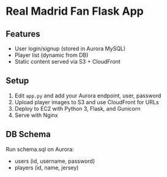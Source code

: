 
# Real Madrid Fan Flask App

## Features
- User login/signup (stored in Aurora MySQL)
- Player list (dynamic from DB)
- Static content served via S3 + CloudFront

## Setup
1. Edit `app.py` and add your Aurora endpoint, user, password
2. Upload player images to S3 and use CloudFront for URLs
3. Deploy to EC2 with Python 3, Flask, and Gunicorn
4. Serve with Nginx

## DB Schema
Run schema.sql on Aurora:
- users (id, username, password)
- players (id, name, jersey)
